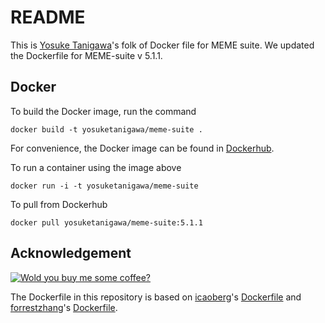 # README

This is [Yosuke Tanigawa](https://yosuketanigawa.com)'s folk of Docker file for MEME suite.
We updated the Dockerfile for MEME-suite v 5.1.1.

## Docker
To build the Docker image, run the command

```
docker build -t yosuketanigawa/meme-suite .
```

For convenience, the Docker image can be found in [Dockerhub](https://hub.docker.com/r/yosuketanigawa/meme-suite/builds/).

To run a container using the image above

```
docker run -i -t yosuketanigawa/meme-suite
```

To pull from Dockerhub

```
docker pull yosuketanigawa/meme-suite:5.1.1
```

## Acknowledgement

[![Wold you buy me some coffee?](https://www.buymeacoffee.com/assets/img/custom_images/orange_img.png)](https://www.buymeacoffee.com/icaoberg)

The Dockerfile in this repository is based on [icaoberg](https://www.buymeacoffee.com/icaoberg)'s [Dockerfile](https://github.com/icaoberg/docker-meme-suite) and [forrestzhang](https://github.com/forrestzhang)'s [Dockerfile](https://github.com/forrestzhang/Docker/tree/master/meme).
